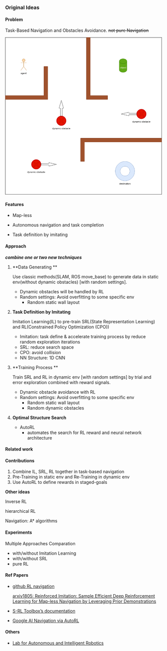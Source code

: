 ### Original Ideas

#### Problem

Task-Based Navigation and Obstacles Avoidance. ~~not pure Navigation~~

<img src="./Goal.assets/goal_define.png" style="zoom:100%">

#### Features

- Map-less

- Autonomous navigation and task completion

- Task definition by imitating

#### Approach

***combine one or two new techniques***

1. **Data Generating ** 

   Use classic methods(SLAM, ROS move_base) to generate data in static env(without dynamic obstacles) [with random settings].

   - Dynamic obstacles will be handled by RL
   - Random settings: Avoid overfitting to some specific env 
     - Random static wall layout

2. **Task Definition by Imitating** 

   Imitation Learning(IL) to pre-train SRL(State Representation Learning) and RL(Constrained Policy Optimization (CPO)) 

   - Imitation: task define & accelerate training process by reduce random exploration iterations
   - SRL: reduce search space
   - CPO: avoid collision
   - NN Structure: 1D CNN

3. **Training Process ** 

   Train SRL and RL in dynamic env [with random settings] by trial and error exploration combined with reward signals. 

   - Dynamic obstacle avoidance with RL
   - Random settings: Avoid overfitting to some specific env 
     - Random static wall layout
     - Random dynamic obstacles

4. **Optimal Structure Search**

   - AutoRL
     - automates the search for RL reward and neural network architecture

#### Related work





#### Contributions

1. Combine IL, SRL, RL together in task-based navigation
2. Pre-Training in static env and Re-Training in dynamic env
3. Use AutoRL to define rewards in staged-goals

**Other ideas**

Inverse RL 

hierarchical RL

Navigation: A* algorithms

#### Experiments

Multiple Approaches Comparation

- with/without Imitation Learning
- with/without SRL
- pure RL

#### Ref Papers

- [github RL navigation](<https://github.com/ethz-asl/rl-navigation>)

  [arxiv1805: Reinforced Imitation: Sample Efficient Deep Reinforcement Learning for Map-less Navigation by Leveraging Prior Demonstrations](<https://arxiv.org/abs/1805.07095>)

- [S-RL Toolbox’s documentation](<https://s-rl-toolbox.readthedocs.io/en/latest/>)

- [Google AI Navigation via AutoRL](<https://ai.googleblog.com/2019/02/long-range-robotic-navigation-via.html>)

#### Others

- [Lab for Autonomous and Intelligent Robotics ](<https://www.lair.hmc.edu/>)

